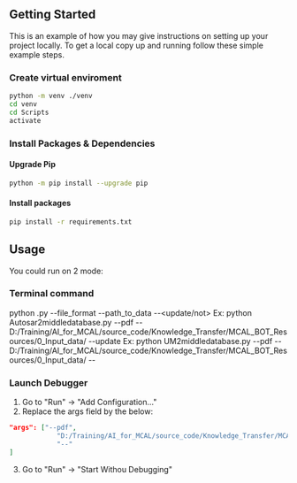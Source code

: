 <!-- GETTING STARTED -->
## Getting Started
This is an example of how you may give instructions on setting up your project locally.
To get a local copy up and running follow these simple example steps.

### Create virtual enviroment
```sh
python -m venv ./venv
cd venv
cd Scripts
activate
```

### Install Packages & Dependencies
#### Upgrade Pip
```sh
python -m pip install --upgrade pip
```

#### Install packages
```sh
pip install -r requirements.txt
```

## Usage
You could run on 2 mode:

### Terminal command
python <module>.py --file_format --path_to_data --<update/not>
Ex: python Autosar2middledatabase.py --pdf --D:/Training/AI_for_MCAL/source_code/Knowledge_Transfer/MCAL_BOT_Resources/0_Input_data/ --update
Ex: python UM2middledatabase.py --pdf --D:/Training/AI_for_MCAL/source_code/Knowledge_Transfer/MCAL_BOT_Resources/0_Input_data/ --

### Launch Debugger
1. Go to "Run" -> "Add Configuration..."
2. Replace the args field by the below:
```json
"args": ["--pdf",
            "D:/Training/AI_for_MCAL/source_code/Knowledge_Transfer/MCAL_BOT_Resources/0_Input_data/",
            "--"
]
```
3. Go to "Run" -> "Start Withou Debugging"